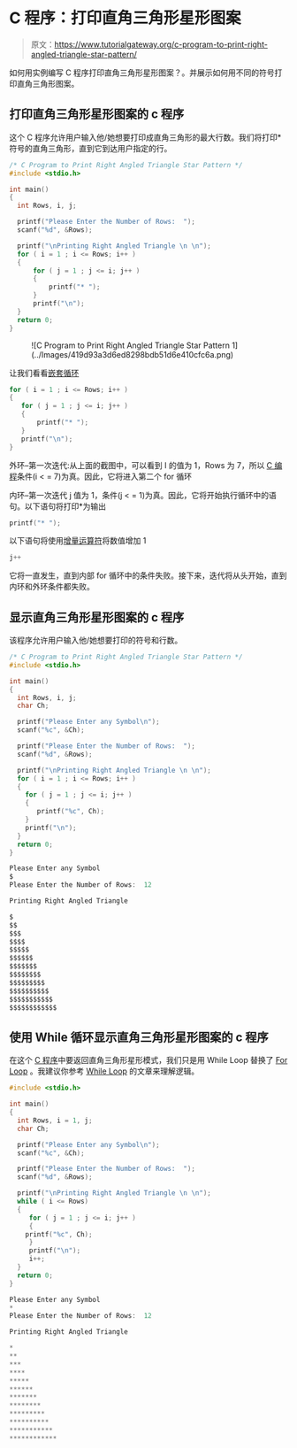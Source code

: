 # C 程序：打印直角三角形星形图案

> 原文：<https://www.tutorialgateway.org/c-program-to-print-right-angled-triangle-star-pattern/>

如何用实例编写 C 程序打印直角三角形星形图案？。并展示如何用不同的符号打印直角三角形图案。

## 打印直角三角形星形图案的 c 程序

这个 C 程序允许用户输入他/她想要打印成直角三角形的最大行数。我们将打印*符号的直角三角形，直到它到达用户指定的行。

```c
/* C Program to Print Right Angled Triangle Star Pattern */
#include <stdio.h>

int main() 
{
  int Rows, i, j;

  printf("Please Enter the Number of Rows:  ");
  scanf("%d", &Rows);

  printf("\nPrinting Right Angled Triangle \n \n");
  for ( i = 1 ; i <= Rows; i++ ) 
  {
      for ( j = 1 ; j <= i; j++ ) 
      {
          printf("* ");
      }
      printf("\n");
  }
  return 0;
}
```

<figure class="wp-block-image">![C Program to Print Right Angled Triangle Star Pattern 1](../Images/419d93a3d6ed8298bdb51d6e410cfc6a.png)</figure>

让我们看看[嵌套循环](https://www.tutorialgateway.org/for-loop-in-c-programming/)

```c
for ( i = 1 ; i <= Rows; i++ ) 
{
   for ( j = 1 ; j <= i; j++ ) 
   {
       printf("* ");
   }
   printf("\n");
}
```

外环–第一次迭代:从上面的截图中，可以看到 I 的值为 1，Rows 为 7，所以 [C 编程](https://www.tutorialgateway.org/c-programming/)条件(i < = 7)为真。因此，它将进入第二个 for 循环

内环–第一次迭代
j 值为 1，条件(j < = 1)为真。因此，它将开始执行循环中的语句。以下语句将打印*为输出

```c
printf("* ");
```

以下语句将使用[增量运算符](https://www.tutorialgateway.org/increment-and-decrement-operators-in-c/)将数值增加 1

```c
j++
```

它将一直发生，直到内部 for 循环中的条件失败。接下来，迭代将从头开始，直到内环和外环条件都失败。

## 显示直角三角形星形图案的 c 程序

该程序允许用户输入他/她想要打印的符号和行数。

```c
/* C Program to Print Right Angled Triangle Star Pattern */
#include <stdio.h>

int main() 
{
  int Rows, i, j;
  char Ch;

  printf("Please Enter any Symbol\n");
  scanf("%c", &Ch);	

  printf("Please Enter the Number of Rows:  ");
  scanf("%d", &Rows);

  printf("\nPrinting Right Angled Triangle \n \n");
  for ( i = 1 ; i <= Rows; i++ )
  {
    for ( j = 1 ; j <= i; j++ )
    {
       printf("%c", Ch);
    }
    printf("\n");
  } 
  return 0;
}
```

```c
Please Enter any Symbol
$
Please Enter the Number of Rows:  12

Printing Right Angled Triangle 

$
$$
$$$
$$$$
$$$$$
$$$$$$
$$$$$$$
$$$$$$$$
$$$$$$$$$
$$$$$$$$$$
$$$$$$$$$$$
$$$$$$$$$$$$
```

## 使用 While 循环显示直角三角形星形图案的 c 程序

在这个 [C 程序](https://www.tutorialgateway.org/c-programming-examples/)中要返回直角三角形星形模式，我们只是用 While Loop 替换了 [For Loop](https://www.tutorialgateway.org/for-loop-in-c-programming/) 。我建议你参考 [While Loop](https://www.tutorialgateway.org/while-loop-in-c/) 的文章来理解逻辑。

```c
#include <stdio.h>

int main() 
{
  int Rows, i = 1, j;
  char Ch;

  printf("Please Enter any Symbol\n");
  scanf("%c", &Ch);	

  printf("Please Enter the Number of Rows:  ");
  scanf("%d", &Rows);

  printf("\nPrinting Right Angled Triangle \n \n");
  while ( i <= Rows)
  {
     for ( j = 1 ; j <= i; j++ )
     {
  	printf("%c", Ch);
     }
     printf("\n");
     i++;
  } 
  return 0;
}
```

```c
Please Enter any Symbol
*
Please Enter the Number of Rows:  12

Printing Right Angled Triangle 

*
**
***
****
*****
******
*******
********
*********
**********
***********
************
```